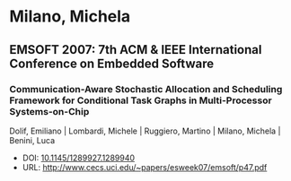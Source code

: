 # Milano, Michela

## EMSOFT 2007: 7th ACM & IEEE International Conference on Embedded Software

### Communication-Aware Stochastic Allocation and Scheduling Framework for Conditional Task Graphs in Multi-Processor Systems-on-Chip
Dolif, Emiliano | Lombardi, Michele | Ruggiero, Martino | Milano, Michela | Benini, Luca
* DOI: [10.1145/1289927.1289940](https://doi.org/10.1145/1289927.1289940)
* URL: <http://www.cecs.uci.edu/~papers/esweek07/emsoft/p47.pdf>

